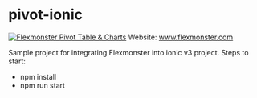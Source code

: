 # pivot-ionic

[![Flexmonster Pivot Table & Charts](https://www.flexmonster.com/fm_uploads/2020/06/GitHub.png)](https://flexmonster.com)
Website: www.flexmonster.com


Sample project for integrating Flexmonster into ionic v3 project.
Steps to start:
- npm install
- npm run start
